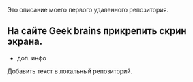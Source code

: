Это описание моего первого удаленного репозитория.

## На сайте Geek brains прикрепить скрин экрана.

* доп. инфо

Добавить текст в локальный репозиторий.
